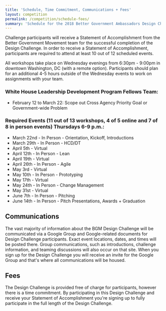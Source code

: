 ```yaml
---
title: 'Schedule, Time Commitment, Communications + Fees'
layout: competition
permalink: /competition/schedule-fees/
summary: 'Schedule for the 2018 Better Government Ambassadors Design Challenge.'
---
```


Challenge participants will receive a Statement of Accomplishment from the Better Government Movement team for the successful completion of the Design Challenge. In order to receive a Statement of Accomplishment, participants are required to attend at least 10 out of 12 scheduled events.

All workshops take place on Wednesday evenings from 6:30pm - 9:00pm in downtown Washington, DC (with a remote option). Participants should plan for an additional 4-5 hours outside of the Wednesday events to work on assignments with your team.

### White House Leadership Development Program Fellows Team:
- February 12 to March 22: Scope out Cross Agency Priority Goal or Government-wide Problem

### **Required Events (11 out of 13 workshops, 4 of 5 online and 7 of 8 in person events) Thursdays 6-9 p.m.:**

- March 22nd - In Person - Orientation, Kickoff, Introductions
- March 29th - In Person - HCD/DT
- April 5th - Virtual
- April 12th - In Person - Lean
- April 19th - Virtual
- April 26th - In Person - Agile
- May 3rd - Virtual
- May 10th - In Person - Prototyping
- May 17th - Virtual
- May 24th - In Person - Change Management
- May 31st -  Virtual
- June 7th - In Person - Pitching
- June 14th - In Person - Pitch Presentations, Awards + Graduation

## Communications
The vast majority of information about the BGM Design Challenge will be communicated via a Google Group and Google-related documents for Design Challenge participants. Exact event locations, dates, and times will be posted there. Group communications, such as introductions, challenge information, and teaming discussions will also occur on that site. When you sign up for the Design Challenge you will receive an invite for the Google Group and that's where all communications will be housed.

## Fees
The Design Challenge is provided free of charge for participants, however there is a time commitment. By participating in this Design Challenge and receive your Statement of Accomplishment you're signing up to fully participate in the full length of the Design Challenge.
